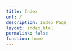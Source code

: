 ```yaml
---
title: Index
url: /
description: Index Page
layout: index.html
permalink: false
function: home
---
```

